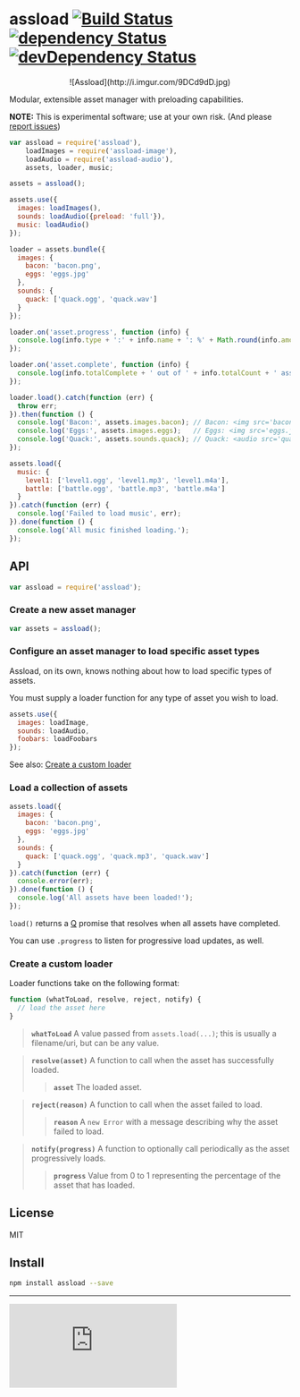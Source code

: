 # assload [![Build Status](https://drone.io/github.com/gitsubio/assload/status.png)](https://drone.io/github.com/gitsubio/assload/latest) [![dependency Status](https://david-dm.org/gitsubio/assload/status.svg?style=flat-square)](https://david-dm.org/gitsubio/assload#info=dependencies) [![devDependency Status](https://david-dm.org/gitsubio/assload/dev-status.svg?style=flat-square)](https://david-dm.org/gitsubio/assload#info=devDependencies)

<center>
  ![Assload](http://i.imgur.com/9DCd9dD.jpg)
</center>

Modular, extensible asset manager with preloading capabilities.

**NOTE:** This is experimental software; use at your own risk. (And please [report issues](http://github.com/gitsubio/assload/issues))

```js
var assload = require('assload'),
    loadImages = require('assload-image'),
    loadAudio = require('assload-audio'),
    assets, loader, music;

assets = assload();

assets.use({
  images: loadImages(),
  sounds: loadAudio({preload: 'full'}),
  music: loadAudio()
});

loader = assets.bundle({
  images: {
    bacon: 'bacon.png',
    eggs: 'eggs.jpg'
  },
  sounds: {
    quack: ['quack.ogg', 'quack.wav']
  }
});

loader.on('asset.progress', function (info) {
  console.log(info.type + ':' + info.name + ': %' + Math.round(info.amount*100) + ' complete');
});

loader.on('asset.complete', function (info) {
  console.log(info.totalComplete + ' out of ' + info.totalCount + ' assets loaded');
});

loader.load().catch(function (err) {
  throw err;
}).then(function () {
  console.log('Bacon:', assets.images.bacon); // Bacon: <img src='bacon.png' />
  console.log('Eggs:', assets.images.eggs);   // Eggs: <img src='eggs.jpg' />
  console.log('Quack:', assets.sounds.quack); // Quack: <audio src='quack.ogg' />
});

assets.load({
  music: {
    level1: ['level1.ogg', 'level1.mp3', 'level1.m4a'],
    battle: ['battle.ogg', 'battle.mp3', 'battle.m4a']
  }
}).catch(function (err) {
  console.log('Failed to load music', err);
}).done(function () {
  console.log('All music finished loading.');
});
```

## API

```js
var assload = require('assload');
```

### Create a new asset manager

```js
var assets = assload();
```

### Configure an asset manager to load specific asset types

Assload, on its own, knows nothing about how to load specific types of assets.

You must supply a loader function for any type of asset you wish to load.

```js
assets.use({
  images: loadImage,
  sounds: loadAudio,
  foobars: loadFoobars
});
```

See also: [Create a custom loader](#create-a-custom-loader)

### Load a collection of assets

```js
assets.load({
  images: {
    bacon: 'bacon.png',
    eggs: 'eggs.jpg'
  },
  sounds: {
    quack: ['quack.ogg', 'quack.mp3', 'quack.wav']
  }
}).catch(function (err) {
  console.error(err);
}).done(function () {
  console.log('All assets have been loaded!');
});
```

`load()` returns a [Q](https://github.com/kriskowal/q) promise that resolves when all assets have completed.

You can use `.progress` to listen for progressive load updates, as well.

### Create a custom loader

<a name='create-a-custom-loader' />

Loader functions take on the following format:

```js
function (whatToLoad, resolve, reject, notify) {
  // load the asset here
}
```

> **`whatToLoad`**
> A value passed from `assets.load(...)`; this is usually a filename/uri, but can be any value.

> **`resolve(asset)`**
> A function to call when the asset has successfully loaded.
>
> > **`asset`**
> > The loaded asset.

> **`reject(reason)`**
> A function to call when the asset failed to load.
>
> > **`reason`**
> > A `new Error` with a message describing why the asset failed to load.

> **`notify(progress)`**
> A function to optionally call periodically as the asset progressively loads.
> 
> > **`progress`**
> > Value from 0 to 1 representing the percentage of the asset that has loaded.

## License

MIT

## Install

```bash
npm install assload --save
```

----

[![Analytics](https://ga-beacon.appspot.com/UA-33247419-2/assload/README.md)](https://github.com/igrigorik/ga-beacon)
